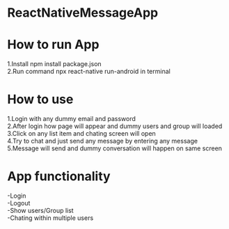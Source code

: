 # ReactNativeMessageApp

# How to run App

1.Install npm install package.json\
2.Run command npx react-native run-android in terminal

# How to use

1.Login with any dummy email and password\
2.After login how page will appear and dummy users and group will loaded\
3.Click on any list item and chating screen will open\
4.Try to chat and just send any message by entering any message\
5.Message will send and dummy conversation will happen on same screen

# App functionality
-Login\
-Logout\
-Show users/Group list\
-Chating within multiple users
